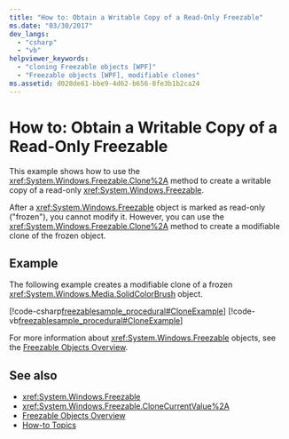 ```yaml
---
title: "How to: Obtain a Writable Copy of a Read-Only Freezable"
ms.date: "03/30/2017"
dev_langs: 
  - "csharp"
  - "vb"
helpviewer_keywords: 
  - "cloning Freezable objects [WPF]"
  - "Freezable objects [WPF], modifiable clones"
ms.assetid: d028de61-bbe9-4d62-b656-8fe3b1b2ca24
---
```

# How to: Obtain a Writable Copy of a Read-Only Freezable
This example shows how to use the <xref:System.Windows.Freezable.Clone%2A> method to create a writable copy of a read-only <xref:System.Windows.Freezable>.  
  
 After a <xref:System.Windows.Freezable> object is marked as read-only ("frozen"), you cannot modify it. However, you can use the <xref:System.Windows.Freezable.Clone%2A> method to create a modifiable clone of the frozen object.  
  
## Example  
 The following example creates a modifiable clone of a frozen <xref:System.Windows.Media.SolidColorBrush> object.  
  
 [!code-csharp[freezablesample_procedural#CloneExample](~/samples/snippets/csharp/VS_Snippets_Wpf/freezablesample_procedural/CSharp/freezablesample.cs#cloneexample)]
 [!code-vb[freezablesample_procedural#CloneExample](~/samples/snippets/visualbasic/VS_Snippets_Wpf/freezablesample_procedural/visualbasic/freezablesample.vb#cloneexample)]  
  
 For more information about <xref:System.Windows.Freezable> objects, see the [Freezable Objects Overview](freezable-objects-overview.md).  
  
## See also
- <xref:System.Windows.Freezable>
- <xref:System.Windows.Freezable.CloneCurrentValue%2A>
- [Freezable Objects Overview](freezable-objects-overview.md)
- [How-to Topics](base-elements-how-to-topics.md)
